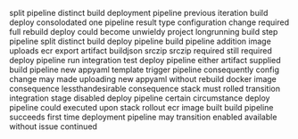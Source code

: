 split pipeline distinct build deployment pipeline previous iteration build deploy consolodated one pipeline result type configuration change required full rebuild deploy could become unwieldy project longrunning build step pipeline split distinct build deploy pipeline build pipeline addition image uploads ecr export artifact buildjson srczip srczip required still required deploy pipeline run integration test deploy pipeline either artifact supplied build pipeline new appyaml template trigger pipeline consequently config change may made uploading new appyaml without rebuild docker image consequence lessthandesirable consequence stack must rolled transition integration stage disabled deploy pipeline certain circumstance deploy pipeline could executed upon stack rollout ecr image built build pipeline succeeds first time deployment pipeline may transition enabled available without issue continued